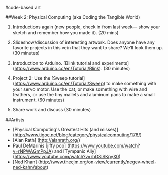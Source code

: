 #code-based art

##Week 2: Physical Computing (aka Coding the Tangible World)

1. Introductions again (new people, check in from last week— show your sketch and remember how you made it). (20 mins)

2. Slideshow/discussion of interesting artwork. Does anyone have any favorite projects in this vein that they want to share? We’ll look them up. (30 minutes)

3. Introduction to Arduino. [Blink tutorial and experiments] (https://www.arduino.cc/en/Tutorial/Blink). (30 minutes)

4. Project 2: Use the [Sweep tutorial] (https://www.arduino.cc/en/Tutorial/Sweep) to make something with your servo motor. Use the cat, or make something with wire and feathers, or use the tiny mallets and aluminum pans to make a small instrument.  (60 minutes)

5. Share work and discuss (30 minutes)


##Artists
* [Physical Computing's Greatest Hits (and misses)] (http://www.tigoe.net/blog/category/physicalcomputing/176/)
* [Alan Rath] (http://alanrath.org/)
* Paul DeMarinis [jiffy pop] (https://www.youtube.com/watch?v=rNPWAGmPpJA) and [Tympanic Ally] (https://www.youtube.com/watch?v=rhG8lSKpyX0)
* [Ned Khan] (http://www.thecjm.org/on-view/currently/negev-wheel-ned-kahn/about)

